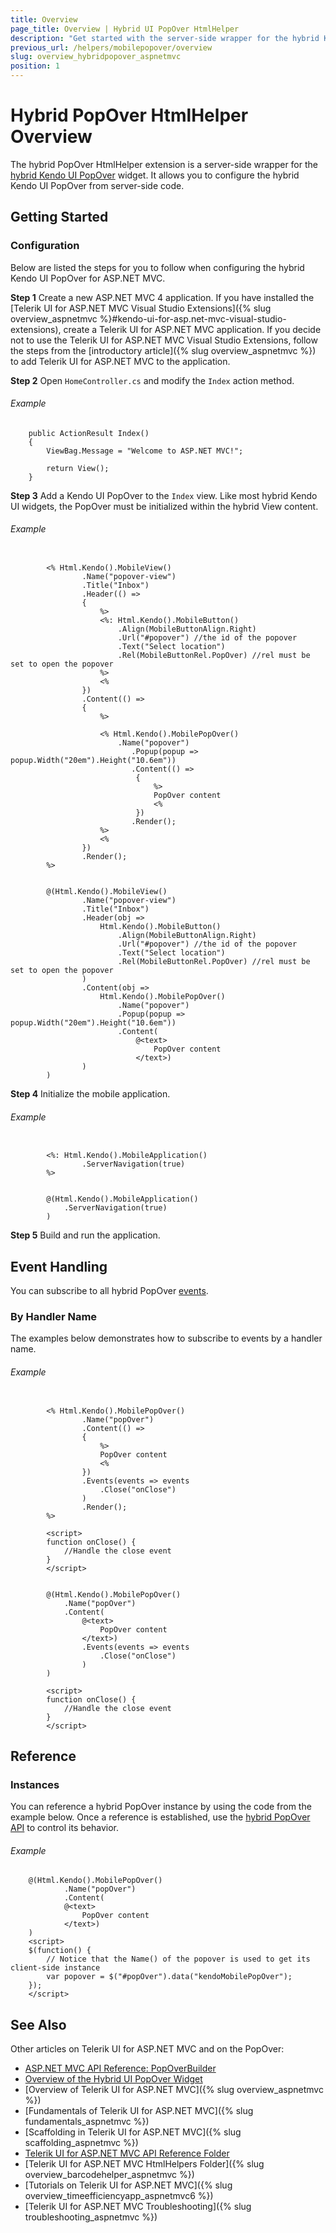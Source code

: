 ```yaml
---
title: Overview
page_title: Overview | Hybrid UI PopOver HtmlHelper
description: "Get started with the server-side wrapper for the hybrid Kendo UI PopOver widget for ASP.NET MVC."
previous_url: /helpers/mobilepopover/overview
slug: overview_hybridpopover_aspnetmvc
position: 1
---
```


# Hybrid PopOver HtmlHelper Overview

The hybrid PopOver HtmlHelper extension is a server-side wrapper for the [hybrid Kendo UI PopOver](http://demos.telerik.com/kendo-ui/m/index#popover/index) widget. It allows you to configure the hybrid Kendo UI PopOver from server-side code.

## Getting Started

### Configuration

Below are listed the steps for you to follow when configuring the hybrid Kendo UI PopOver for ASP.NET MVC.

**Step 1** Create a new ASP.NET MVC 4 application. If you have installed the [Telerik UI for ASP.NET MVC Visual Studio Extensions]({% slug overview_aspnetmvc %}#kendo-ui-for-asp.net-mvc-visual-studio-extensions), create a Telerik UI for ASP.NET MVC application. If you decide not to use the Telerik UI for ASP.NET MVC Visual Studio Extensions, follow the steps from the [introductory article]({% slug overview_aspnetmvc %}) to add Telerik UI for ASP.NET MVC to the application.

**Step 2** Open `HomeController.cs` and modify the `Index` action method.

###### Example

        public ActionResult Index()
        {
            ViewBag.Message = "Welcome to ASP.NET MVC!";

            return View();
        }

**Step 3** Add a Kendo UI PopOver to the `Index` view. Like most hybrid Kendo UI widgets, the PopOver must be initialized within the hybrid View content.

###### Example

```tab-ASPX

        <% Html.Kendo().MobileView()
                .Name("popover-view")
                .Title("Inbox")
                .Header(() =>
                {
                    %>
                    <%: Html.Kendo().MobileButton()
                        .Align(MobileButtonAlign.Right)
                        .Url("#popover") //the id of the popover
                        .Text("Select location")
                        .Rel(MobileButtonRel.PopOver) //rel must be set to open the popover
                    %>
                    <%
                })
                .Content(() =>
                {
                    %>

                    <% Html.Kendo().MobilePopOver()
                        .Name("popover")
                           .Popup(popup => popup.Width("20em").Height("10.6em"))
                           .Content(() =>
                            {
                                %>
                                PopOver content
                                <%
                            })
                           .Render();
                    %>
                    <%
                })
                .Render();
        %>
```
```tab-Razor

        @(Html.Kendo().MobileView()
                .Name("popover-view")
                .Title("Inbox")
                .Header(obj =>
                    Html.Kendo().MobileButton()
                        .Align(MobileButtonAlign.Right)
                        .Url("#popover") //the id of the popover
                        .Text("Select location")
                        .Rel(MobileButtonRel.PopOver) //rel must be set to open the popover
                )
                .Content(obj =>
                    Html.Kendo().MobilePopOver()
                        .Name("popover")
                        .Popup(popup => popup.Width("20em").Height("10.6em"))
                        .Content(
                            @<text>
                                PopOver content
                            </text>)
                )
        )
```

**Step 4** Initialize the mobile application.

###### Example

```tab-ASPX

        <%: Html.Kendo().MobileApplication()
                .ServerNavigation(true)
        %>
```
```tab-Razor

        @(Html.Kendo().MobileApplication()
            .ServerNavigation(true)
        )
```

**Step 5** Build and run the application.

## Event Handling

You can subscribe to all hybrid PopOver [events](../../../../kendo-ui/api/javascript/mobile/ui/popover#events).

### By Handler Name

The examples below demonstrates how to subscribe to events by a handler name.

###### Example

```tab-ASPX

        <% Html.Kendo().MobilePopOver()
                .Name("popOver")
                .Content(() =>
                {
                    %>
                    PopOver content
                    <%
                })
                .Events(events => events
                    .Close("onClose")
                )
                .Render();
        %>

        <script>
        function onClose() {
            //Handle the close event
        }
        </script>
```
```tab-Razor

        @(Html.Kendo().MobilePopOver()
            .Name("popOver")
            .Content(
                @<text>
                    PopOver content
                </text>)
                .Events(events => events
                    .Close("onClose")
                )
        )

        <script>
        function onClose() {
            //Handle the close event
        }
        </script>
```

## Reference

### Instances

You can reference a hybrid PopOver instance by using the code from the example below. Once a reference is established, use the [hybrid PopOver API](../../../../kendo-ui/api/javascript/mobile/ui/popover#methods) to control its behavior.

###### Example

        @(Html.Kendo().MobilePopOver()
                .Name("popOver")
                .Content(
                @<text>
                    PopOver content
                </text>)
        )
        <script>
        $(function() {
            // Notice that the Name() of the popover is used to get its client-side instance
            var popover = $("#popOver").data("kendoMobilePopOver");
        });
        </script>

## See Also

Other articles on Telerik UI for ASP.NET MVC and on the PopOver:

* [ASP.NET MVC API Reference: PopOverBuilder](/api/Kendo.Mvc.UI.Fluent/MobilePopOverBuilder)
* [Overview of the Hybrid UI PopOver Widget](http://docs.telerik.com/kendo-ui/controls/hybrid/popover/popover)
* [Overview of Telerik UI for ASP.NET MVC]({% slug overview_aspnetmvc %})
* [Fundamentals of Telerik UI for ASP.NET MVC]({% slug fundamentals_aspnetmvc %})
* [Scaffolding in Telerik UI for ASP.NET MVC]({% slug scaffolding_aspnetmvc %})
* [Telerik UI for ASP.NET MVC API Reference Folder](/api/Kendo.Mvc/AggregateFunction)
* [Telerik UI for ASP.NET MVC HtmlHelpers Folder]({% slug overview_barcodehelper_aspnetmvc %})
* [Tutorials on Telerik UI for ASP.NET MVC]({% slug overview_timeefficiencyapp_aspnetmvc6 %})
* [Telerik UI for ASP.NET MVC Troubleshooting]({% slug troubleshooting_aspnetmvc %})
